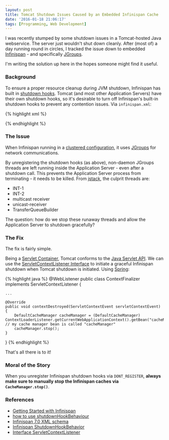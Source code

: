 ```yaml
---
layout: post
title: Tomcat Shutdown Issues Caused by an Embedded Infinispan Cache
date: '2016-01-18 21:06:17'
tags: [Programming, Web Development]
---
```


I was recently stumped by some shutdown issues in a Tomcat-hosted Java webservice. The server just wouldn't shut down cleanly. After (most of) a day running round in circles, I tracked the issue down to embedded <a href="http://infinispan.org/" target="_blank">Infinispan</a> - and specifically <a href="http://jgroups.org/" target="_blank">JGroups</a>.

I'm writing the solution up here in the hopes someone might find it useful.

### Background

To ensure a proper resource cleanup during JVM shutdown, Infinispan has built in <a href="https://docs.jboss.org/infinispan/7.1/apidocs/org/infinispan/configuration/global/ShutdownHookBehavior.html" target="_blank">shutdown hooks</a>. Tomcat (and most other Application Servers) have their own shutdown hooks, so it's desirable to turn off Infinispan's built-in shutdown hooks to prevent any contention issues. Via <code>infinispan.xml</code>:

{% highlight xml %}
<infinispan
    xmlns:xsi="http://www.w3.org/2001/XMLSchema-instance"
    xsi:schemaLocation="urn:infinispan:config:7.0 http://www.infinispan.org/schemas/infinispan-config-7.0.xsd"
    xmlns="urn:infinispan:config:7.0">

   <cache-container default-cache="default" shutdown-hook="DONT_REGISTER">
       <local-cache name="xml-configured-cache">
          <eviction strategy="LIRS" max-entries="10" />
       </local-cache>
   </cache-container>

</infinispan>
{% endhighlight %}

### The Issue

When Infinispan running in a <a href="http://infinispan.org/docs/7.0.x/user_guide/user_guide.html#_clustered_configuration" target="_blank">clustered configuration</a>, it uses <a href="http://jgroups.org/" target="_blank">JGroups</a> for network communications.

By unregistering the shutdown hooks (as above), non-daemon JGroups threads are left running inside the Application Server - even after a shutdown call. This prevents the Application Server process from terminating - it needs to be killed. From <a href="http://docs.oracle.com/javase/7/docs/technotes/tools/share/jstack.html" target="_blank">jstack</a>, the culprit threads are:

* INT-1
* INT-2
* multicast receiver
* unicast-receiver
* TransferQueueBuilder

The question: how do we stop these runaway threads and allow the Application Server to shutdown gracefully?

### The Fix

The fix is fairly simple.

Being a <a href="https://en.wikipedia.org/wiki/Web_container" target="_blank">Servlet Container</a>, Tomcat conforms to the <a href="http://docs.oracle.com/javaee/6/api/javax/servlet/Servlet.html" target="_blank">Java Servlet API</a>. We can use the <a href="https://docs.oracle.com/javaee/6/api/javax/servlet/ServletContextListener.html" target="_blank">ServletContextListener Interface</a> to initiate a graceful Infinispan shutdown when Tomcat shutdown is initiated. Using <a href="https://spring.io/" target="_blank">Spring</a>:

{% highlight java %}
@WebListener
public class ContextFinalizer implements ServletContextListener {

    ...

    @Override
    public void contextDestroyed(ServletContextEvent servletContextEvent) {
        DefaultCacheManager cacheManager = (DefaultCacheManager) ContextLoaderListener.getCurrentWebApplicationContext().getBean("cacheManager"); // my cache manager bean is called "cacheManager"
        cacheManager.stop();
    }
}
{% endhighlight %}

That's all there is to it!

### Moral of the Story

When you unregister Infinispan shutdown hooks via <code>DONT_REGISTER</code>, **always make sure to manually stop the Infinispan caches via <code>CacheManager.stop()</code>**.

### References

* <a href="http://infinispan.org/docs/7.0.x/getting_started/getting_started.html" target="_blank">Getting Started with Infinispan</a>
* <a href="https://developer.jboss.org/thread/200640?db=5" target="_blank">how to use shutdownHookBehaviour</a>
* <a href="http://docs.jboss.org/infinispan/7.0/configdocs/infinispan-config-7.0.html" target="_blank">Infinispan 7.0 XML schema</a>
* <a href="https://docs.jboss.org/infinispan/7.1/apidocs/org/infinispan/configuration/global/ShutdownHookBehavior.html" target="_blank">Infinispan ShutdownHookBehavior</a>
* <a href="https://docs.oracle.com/javaee/6/api/javax/servlet/ServletContextListener.html" target="_blank">Interface ServletContextListener</a> 
